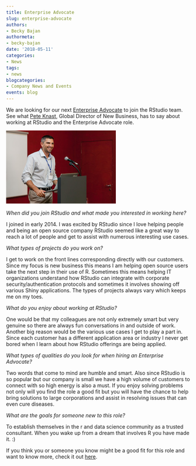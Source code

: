 ```yaml
---
title: Enterprise Advocate
slug: enterprise-advocate
authors:
- Becky Bajan
authormeta: 
- becky-bajan
date: '2018-05-11'
categories:
- News
tags:
- news
blogcategories:
- Company News and Events
events: blog
---
```


We are looking for our next [Enterprise Advocate](https://hire.withgoogle.com/public/jobs/rstudiocom/view/P_AAAAAACAAADFZoly7Lojez?trackingTag=rStudioBlog) to join the RStudio team. See what [Pete Knast](https://www.linkedin.com/in/peter-knast-808828b/), Global Director of New Business, has to say about working at RStudio and the Enterprise Advocate role. 

![Peter Knast](_mg_2145.jpg)

_When did you join RStudio and what made you interested in working here?_

I joined in early 2014. I was excited by RStudio since I love helping people and being an open source company RStudio seemed like a great way to reach a lot of people and get to assist with numerous interesting use cases. 

_What types of projects do you work on?_

I get to work on the front lines corresponding directly with our customers. Since my focus is new business this means I am helping open source users take the next step in their use of R. Sometimes this means helping IT organizations understand how RStudio can integrate with corporate security/authentication protocols and sometimes it involves showing off various Shiny applications. The types of projects always vary which keeps me on my toes.  

_What do you enjoy about working at RStudio?_

One would be that my colleagues are not only extremely smart but very genuine so there are always fun conversations in and outside of work.  Another big reason would be the various use cases I get to play a part in. Since each customer has a different application area or industry I never get bored when I learn about how RStudio offerings are being applied.

_What types of qualities do you look for when hiring an Enterprise Advocate?_

Two words that come to mind are humble and smart.  Also since RStudio is so popular but our company is small we have a high volume of customers to connect with so high energy is also a must. If you enjoy solving problems not only will you find the role a good fit but you will have the chance to help bring solutions to large corporations and assist in resolving issues that can even cure diseases.

_What are the goals for someone new to this role?_

To establish themselves in the r and data science community as a trusted consultant.  When you wake up from a dream that involves R you have made it. :) 

If you think you or someone you know might be a good fit for this role and want to know more, check it out [here](https://hire.withgoogle.com/public/jobs/rstudiocom/view/P_AAAAAACAAADFZoly7Lojez?trackingTag=rStudioBlog).

